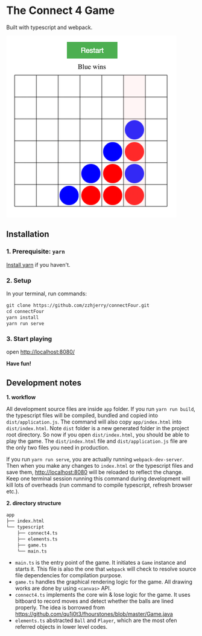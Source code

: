 # The Connect 4 Game

Built with typescript and webpack.

![Screenshot](./screenshot.png)

## Installation

### 1. Prerequisite: `yarn`

[Install yarn](https://yarnpkg.com/en/docs/install#mac-tab) if you haven't.

### 2. Setup

In your terminal, run commands:

```
git clone https://github.com/zzhjerry/connectFour.git
cd connectFour
yarn install
yarn run serve
```

### 3. Start playing

open [http://localhost:8080/](http://localhost:8080/)

**Have fun!**

## Development notes

**1. workflow**

All development source files are inside `app` folder. If you run `yarn
run build`, the typescript files will be compiled, bundled and copied
into `dist/application.js`. The command will also copy
`app/index.html` into `dist/index.html`. Note `dist` folder is a new
generated folder in the project root directory. So now if you open
`dist/index.html`, you should be able to play the game. The
`dist/index.html` file and `dist/application.js` file are the only two
files you need in production.

If you run `yarn run serve`, you are actually running
`webpack-dev-server`. Then when you make any changes to `index.html`
or the typescript files and save
them, [http://localhost:8080](http://localhost:8080) will be reloaded
to reflect the change. Keep one terminal session running this command
during development will kill lots of overheads (run command to compile
typescript, refresh browser etc.).

**2. directory structure**

```
app
├── index.html
└── typescript
    ├── connect4.ts
    ├── elements.ts
    ├── game.ts
    └── main.ts
```

- `main.ts` is the entry point of the game. It initiates a `Game`
  instance and starts it. This file is also the one that `webpack`
  will check to resolve source file dependencies for compilation
  purpose.
- `game.ts` handles the graphical rendering logic for the game. All
  drawing works are done by using `<canvas>` API.
- `connect4.ts` implements the core win & lose logic for the game. It
    uses bitboard to record moves and detect whether the balls are
    lined properly.  The idea is borrowed from
    https://github.com/qu1j0t3/fhourstones/blob/master/Game.java
- `elements.ts` abstracted `Ball` and `Player`, which are the most
  ofen referred objects in lower level codes.

